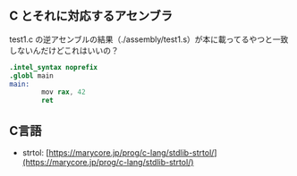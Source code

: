 ## C とそれに対応するアセンブラ

test1.c の逆アセンブルの結果（./assembly/test1.s）が本に載ってるやつと一致しないんだけどこれはいいの？

```s
.intel_syntax noprefix
.globl main
main:
        mov rax, 42
        ret
```

## C言語
- strtol: [https://marycore.jp/prog/c-lang/stdlib-strtol/](https://marycore.jp/prog/c-lang/stdlib-strtol/)
